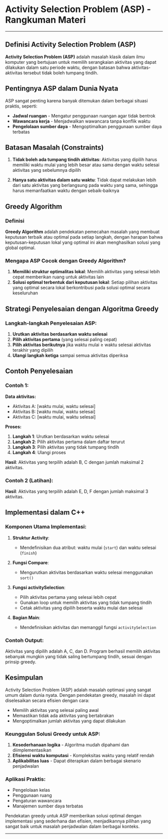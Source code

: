 # Activity Selection Problem (ASP) - Rangkuman Materi

---

## Definisi Activity Selection Problem (ASP)

**Activity Selection Problem (ASP)** adalah masalah klasik dalam ilmu komputer yang bertujuan untuk memilih serangkaian aktivitas yang dapat dilakukan dalam satu periode waktu, dengan batasan bahwa aktivitas-aktivitas tersebut tidak boleh tumpang tindih.

## Pentingnya ASP dalam Dunia Nyata

ASP sangat penting karena banyak ditemukan dalam berbagai situasi praktis, seperti:
- **Jadwal ruangan** - Mengatur penggunaan ruangan agar tidak bentrok
- **Wawancara kerja** - Menjadwalkan wawancara tanpa konflik waktu
- **Pengelolaan sumber daya** - Mengoptimalkan penggunaan sumber daya terbatas

## Batasan Masalah (Constraints)

1. **Tidak boleh ada tumpang tindih aktivitas**: Aktivitas yang dipilih harus memiliki waktu mulai yang lebih besar atau sama dengan waktu selesai aktivitas yang sebelumnya dipilih

2. **Hanya satu aktivitas dalam satu waktu**: Tidak dapat melakukan lebih dari satu aktivitas yang berlangsung pada waktu yang sama, sehingga harus memanfaatkan waktu dengan sebaik-baiknya

## Greedy Algorithm

### Definisi
**Greedy Algorithm** adalah pendekatan pemecahan masalah yang membuat keputusan terbaik atau optimal pada setiap langkah, dengan harapan bahwa keputusan-keputusan lokal yang optimal ini akan menghasilkan solusi yang global optimal.

### Mengapa ASP Cocok dengan Greedy Algorithm?

1. **Memiliki struktur optimalitas lokal**: Memilih aktivitas yang selesai lebih cepat memberikan ruang untuk aktivitas lain
2. **Solusi optimal terbentuk dari keputusan lokal**: Setiap pilihan aktivitas yang optimal secara lokal berkontribusi pada solusi optimal secara keseluruhan

## Strategi Penyelesaian dengan Algoritma Greedy

### Langkah-langkah Penyelesaian ASP:

1. **Urutkan aktivitas berdasarkan waktu selesai**
2. **Pilih aktivitas pertama** (yang selesai paling cepat)
3. **Pilih aktivitas berikutnya** jika waktu mulai ≥ waktu selesai aktivitas terakhir yang dipilih
4. **Ulangi langkah ketiga** sampai semua aktivitas diperiksa

## Contoh Penyelesaian

### Contoh 1:
**Data aktivitas:**
- Aktivitas A: [waktu mulai, waktu selesai]
- Aktivitas B: [waktu mulai, waktu selesai]
- Aktivitas C: [waktu mulai, waktu selesai]

**Proses:**
1. **Langkah 1**: Urutkan berdasarkan waktu selesai
2. **Langkah 2**: Pilih aktivitas pertama dalam daftar terurut
3. **Langkah 3**: Pilih aktivitas yang tidak tumpang tindih
4. **Langkah 4**: Ulangi proses

**Hasil**: Aktivitas yang terpilih adalah B, C dengan jumlah maksimal 2 aktivitas.

### Contoh 2 (Latihan):
**Hasil**: Aktivitas yang terpilih adalah E, D, F dengan jumlah maksimal 3 aktivitas.

## Implementasi dalam C++

### Komponen Utama Implementasi:

1. **Struktur Activity**: 
   - Mendefinisikan dua atribut: waktu mulai (`start`) dan waktu selesai (`finish`)

2. **Fungsi Compare**: 
   - Mengurutkan aktivitas berdasarkan waktu selesai menggunakan `sort()`

3. **Fungsi activitySelection**:
   - Pilih aktivitas pertama yang selesai lebih cepat
   - Gunakan loop untuk memilih aktivitas yang tidak tumpang tindih
   - Cetak aktivitas yang dipilih beserta waktu mulai dan selesai

4. **Bagian Main**: 
   - Mendefinisikan aktivitas dan memanggil fungsi `activitySelection`

### Contoh Output:
Aktivitas yang dipilih adalah A, C, dan D. Program berhasil memilih aktivitas sebanyak mungkin yang tidak saling bertumpang tindih, sesuai dengan prinsip greedy.

## Kesimpulan

Activity Selection Problem (ASP) adalah masalah optimasi yang sangat umum dalam dunia nyata. Dengan pendekatan greedy, masalah ini dapat diselesaikan secara efisien dengan cara:

- Memilih aktivitas yang selesai paling awal
- Memastikan tidak ada aktivitas yang bertabrakan
- Mengoptimalkan jumlah aktivitas yang dapat dilakukan

### Keunggulan Solusi Greedy untuk ASP:
1. **Kesederhanaan logika** - Algoritma mudah dipahami dan diimplementasikan
2. **Efisiensi waktu komputasi** - Kompleksitas waktu yang relatif rendah
3. **Aplikabilitas luas** - Dapat diterapkan dalam berbagai skenario penjadwalan

### Aplikasi Praktis:
- Pengelolaan kelas
- Penggunaan ruang
- Pengaturan wawancara
- Manajemen sumber daya terbatas

Pendekatan greedy untuk ASP memberikan solusi optimal dengan implementasi yang sederhana dan efisien, menjadikannya pilihan yang sangat baik untuk masalah penjadwalan dalam berbagai konteks.

---